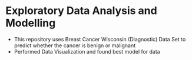 # Exploratory Data Analysis and Modelling
- This repository uses  Breast Cancer Wisconsin (Diagnostic) Data Set to predict whether the cancer is benign or malignant
- Performed Data Visualization and found best model for data
